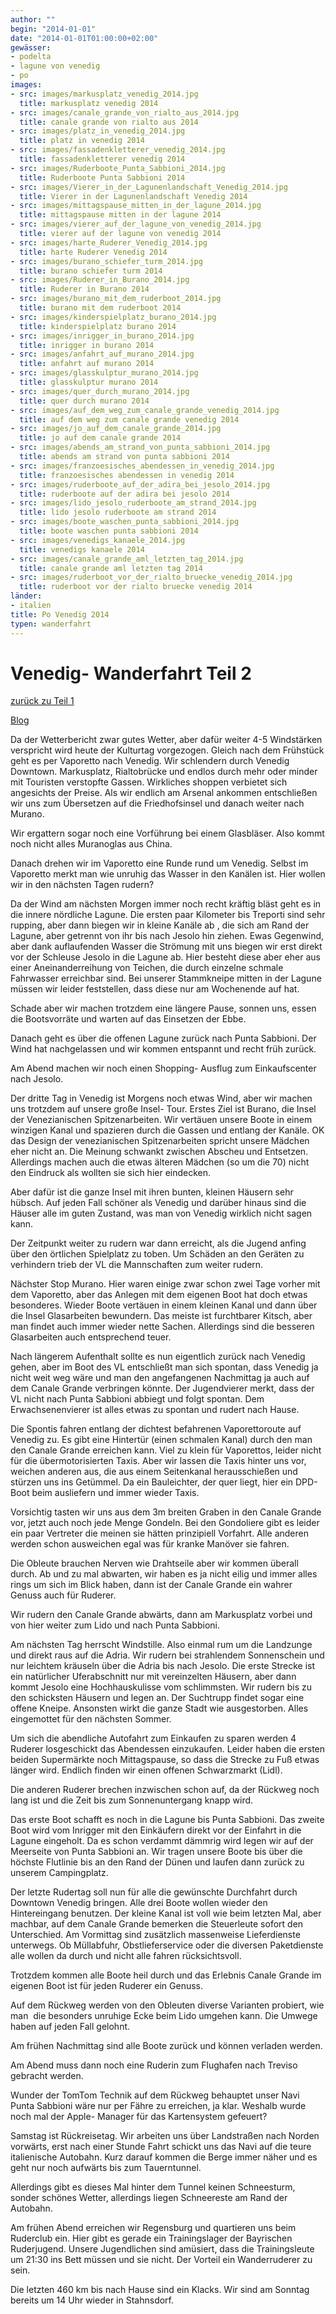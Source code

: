```yaml
---
author: ""
begin: "2014-01-01"
date: "2014-01-01T01:00:00+02:00"
gewässer:
- podelta
- lagune von venedig
- po
images:
- src: images/markusplatz_venedig_2014.jpg
  title: markusplatz venedig 2014
- src: images/canale_grande_von_rialto_aus_2014.jpg
  title: canale grande von rialto aus 2014
- src: images/platz_in_venedig_2014.jpg
  title: platz in venedig 2014
- src: images/fassadenkletterer_venedig_2014.jpg
  title: fassadenkletterer venedig 2014
- src: images/Ruderboote_Punta_Sabbioni_2014.jpg
  title: Ruderboote Punta Sabbioni 2014
- src: images/Vierer_in_der_Lagunenlandschaft_Venedig_2014.jpg
  title: Vierer in der Lagunenlandschaft Venedig 2014
- src: images/mittagspause_mitten_in_der_lagune_2014.jpg
  title: mittagspause mitten in der lagune 2014
- src: images/vierer_auf_der_lagune_von_venedig_2014.jpg
  title: vierer auf der lagune von venedig 2014
- src: images/harte_Ruderer_Venedig_2014.jpg
  title: harte Ruderer Venedig 2014
- src: images/burano_schiefer_turm_2014.jpg
  title: burano schiefer turm 2014
- src: images/Ruderer_in_Burano_2014.jpg
  title: Ruderer in Burano 2014
- src: images/burano_mit_dem_ruderboot_2014.jpg
  title: burano mit dem ruderboot 2014
- src: images/kinderspielplatz_burano_2014.jpg
  title: kinderspielplatz burano 2014
- src: images/inrigger_in_burano_2014.jpg
  title: inrigger in burano 2014
- src: images/anfahrt_auf_murano_2014.jpg
  title: anfahrt auf murano 2014
- src: images/glasskulptur_murano_2014.jpg
  title: glasskulptur murano 2014
- src: images/quer_durch_murano_2014.jpg
  title: quer durch murano 2014
- src: images/auf_dem_weg_zum_canale_grande_venedig_2014.jpg
  title: auf dem weg zum canale grande venedig 2014
- src: images/jo_auf_dem_canale_grande_2014.jpg
  title: jo auf dem canale grande 2014
- src: images/abends_am_strand_von_punta_sabbioni_2014.jpg
  title: abends am strand von punta sabbioni 2014
- src: images/franzoesisches_abendessen_in_venedig_2014.jpg
  title: franzoesisches abendessen in venedig 2014
- src: images/ruderboote_auf_der_adira_bei_jesolo_2014.jpg
  title: ruderboote auf der adira bei jesolo 2014
- src: images/lido_jesolo_ruderboote_am_strand_2014.jpg
  title: lido jesolo ruderboote am strand 2014
- src: images/boote_waschen_punta_sabbioni_2014.jpg
  title: boote waschen punta sabbioni 2014
- src: images/venedigs_kanaele_2014.jpg
  title: venedigs kanaele 2014
- src: images/canale_grande_aml_letzten_tag_2014.jpg
  title: canale grande aml letzten tag 2014
- src: images/ruderboot_vor_der_rialto_bruecke_venedig_2014.jpg
  title: ruderboot vor der rialto bruecke venedig 2014
länder:
- italien
title: Po Venedig 2014
typen: wanderfahrt
---
```



# Venedig- Wanderfahrt Teil 2


[zurück zu Teil 1](/berichte/2014/po_venedig_2014)

[Blog](/berichte/2014/podelta_venedig_blog_2014)

Da der Wetterbericht zwar gutes Wetter, aber dafür weiter 4-5 Windstärken verspricht wird heute der Kulturtag vorgezogen. Gleich nach dem Frühstück geht es per Vaporetto nach Venedig. Wir schlendern durch Venedig Downtown. Markusplatz, Rialtobrücke und endlos durch mehr oder minder mit Touristen verstopfte Gassen. Wirkliches shoppen verbietet sich angesichts der Preise. Als wir endlich am Arsenal ankommen entschließen wir uns zum Übersetzen auf die Friedhofsinsel und danach weiter nach Murano.

Wir ergattern sogar noch eine Vorführung bei einem Glasbläser. Also kommt noch nicht alles Muranoglas aus China.

Danach drehen wir im Vaporetto eine Runde rund um Venedig. Selbst im Vaporetto merkt man wie unruhig das Wasser in den Kanälen ist. Hier wollen wir in den nächsten Tagen rudern?

Da der Wind am nächsten Morgen immer noch recht kräftig bläst geht es in die innere nördliche Lagune. Die ersten paar Kilometer bis Treporti sind sehr rupping, aber dann biegen wir in kleine Kanäle ab , die sich am Rand der Lagune, aber getrennt von ihr bis nach Jesolo hin ziehen. Ewas Gegenwind, aber dank auflaufenden Wasser die Strömung mit uns biegen wir erst direkt vor der Schleuse Jesolo in die Lagune ab. Hier besteht diese aber eher aus einer Aneinanderreihung von Teichen, die durch einzelne schmale Fahrwasser erreichbar sind. Bei unserer Stammkneipe mitten in der Lagune müssen wir leider feststellen, dass diese nur am Wochenende auf hat.

Schade aber wir machen trotzdem eine längere Pause, sonnen uns, essen die Bootsvorräte und warten auf das Einsetzen der Ebbe.

Danach geht es über die offenen Lagune zurück nach Punta Sabbioni. Der Wind hat nachgelassen und wir kommen entspannt und recht früh zurück.

Am Abend machen wir noch einen Shopping- Ausflug zum Einkaufscenter nach Jesolo.

Der dritte Tag in Venedig ist Morgens noch etwas Wind, aber wir machen uns trotzdem auf unsere große Insel- Tour. Erstes Ziel ist Burano, die Insel der Venezianischen Spitzenarbeiten. Wir vertäuen unsere Boote in einem winzigen Kanal und spazieren durch die Gassen und entlang der Kanäle. OK das Design der venezianischen Spitzenarbeiten spricht unsere Mädchen eher nicht an. Die Meinung schwankt zwischen Abscheu und Entsetzen. Allerdings machen auch die etwas älteren Mädchen (so um die 70) nicht den Eindruck als wollten sie sich hier eindecken.

Aber dafür ist die ganze Insel mit ihren bunten, kleinen Häusern sehr hübsch. Auf jeden Fall schöner als Venedig und darüber hinaus sind die Häuser alle im guten Zustand, was man von Venedig wirklich nicht sagen kann.

Der Zeitpunkt weiter zu rudern war dann erreicht, als die Jugend anfing über den örtlichen Spielplatz zu toben. Um Schäden an den Geräten zu verhindern trieb der VL die Mannschaften zum weiter rudern.

Nächster Stop Murano. Hier waren einige zwar schon zwei Tage vorher mit dem Vaporetto, aber das Anlegen mit dem eigenen Boot hat doch etwas besonderes. Wieder Boote vertäuen in einem kleinen Kanal und dann über die Insel Glasarbeiten bewundern. Das meiste ist furchtbarer Kitsch, aber man findet auch immer wieder nette Sachen. Allerdings sind die besseren Glasarbeiten auch entsprechend teuer.

Nach längerem Aufenthalt sollte es nun eigentlich zurück nach Venedig gehen, aber im Boot des VL entschließt man sich spontan, dass Venedig ja nicht weit weg wäre und man den angefangenen Nachmittag ja auch auf dem Canale Grande verbringen könnte. Der Jugendvierer merkt, dass der VL nicht nach Punta Sabbioni abbiegt und folgt spontan. Dem Erwachsenenvierer ist alles etwas zu spontan und rudert nach Hause.

Die Spontis fahren entlang der dichtest befahrenen Vaporettoroute auf Venedig zu. Es gibt eine Hintertür (einen schmalen Kanal) durch den man den Canale Grande erreichen kann. Viel zu klein für Vaporettos, leider nicht für die übermotorisierten Taxis. Aber wir lassen die Taxis hinter uns vor, weichen anderen aus, die aus einem Seitenkanal herausschießen und stürzen uns ins Getümmel. Da ein Bauleichter, der quer liegt, hier ein DPD-Boot beim ausliefern und immer wieder Taxis.

Vorsichtig tasten wir uns aus dem 3m breiten Graben in den Canale Grande vor, jetzt auch noch jede Menge Gondeln. Bei den Gondoliere gibt es leider ein paar Vertreter die meinen sie hätten prinzipiell Vorfahrt. Alle anderen werden schon ausweichen egal was für kranke Manöver sie fahren.

Die Obleute brauchen Nerven wie Drahtseile aber wir kommen überall durch. Ab und zu mal abwarten, wir haben es ja nicht eilig und immer alles rings um sich im Blick haben, dann ist der Canale Grande ein wahrer Genuss auch für Ruderer.

Wir rudern den Canale Grande abwärts, dann am Markusplatz vorbei und von hier weiter zum Lido und nach Punta Sabbioni.

Am nächsten Tag herrscht Windstille. Also einmal rum um die Landzunge und direkt raus auf die Adria. Wir rudern bei strahlendem Sonnenschein und nur leichtem kräuseln über die Adria bis nach Jesolo. Die erste Strecke ist ein natürlicher Uferabschnitt nur mit vereinzelten Häusern, aber dann kommt Jesolo eine Hochhauskulisse vom schlimmsten. Wir rudern bis zu den schicksten Häusern und legen an. Der Suchtrupp findet sogar eine offene Kneipe. Ansonsten wirkt die ganze Stadt wie ausgestorben. Alles eingemottet für den nächsten Sommer.

Um sich die abendliche Autofahrt zum Einkaufen zu sparen werden 4 Ruderer losgeschickt das Abendessen einzukaufen. Leider haben die ersten beiden Supermärkte noch Mittagspause, so dass die Strecke zu Fuß etwas länger wird. Endlich finden wir einen offenen Schwarzmarkt (Lidl).

Die anderen Ruderer brechen inzwischen schon auf, da der Rückweg noch lang ist und die Zeit bis zum Sonnenuntergang knapp wird.

Das erste Boot schafft es noch in die Lagune bis Punta Sabbioni. Das zweite Boot wird vom Inrigger mit den Einkäufern direkt vor der Einfahrt in die Lagune eingeholt. Da es schon verdammt dämmrig wird legen wir auf der Meerseite von Punta Sabbioni an. Wir tragen unsere Boote bis über die höchste Flutlinie bis an den Rand der Dünen und laufen dann zurück zu unserem Campingplatz.

Der letzte Rudertag soll nun für alle die gewünschte Durchfahrt durch Downtown Venedig bringen. Alle drei Boote wollen wieder den Hintereingang benutzen. Der kleine Kanal ist voll wie beim letzten Mal, aber machbar, auf dem Canale Grande bemerken die Steuerleute sofort den Unterschied. Am Vormittag sind zusätzlich massenweise Lieferdienste unterwegs. Ob Müllabfuhr, Obstlieferservice oder die diversen Paketdienste alle wollen da durch und nicht alle fahren rücksichtsvoll.

Trotzdem kommen alle Boote heil durch und das Erlebnis Canale Grande im eigenen Boot ist für jeden Ruderer ein Genuss.

Auf dem Rückweg werden von den Obleuten diverse Varianten probiert, wie man  die besonders unruhige Ecke beim Lido umgehen kann. Die Umwege haben auf jeden Fall gelohnt.

Am frühen Nachmittag sind alle Boote zurück und können verladen werden.

Am Abend muss dann noch eine Ruderin zum Flughafen nach Treviso gebracht werden.

Wunder der TomTom Technik auf dem Rückweg behauptet unser Navi Punta Sabbioni wäre nur per Fähre zu erreichen, ja klar. Weshalb wurde noch mal der Apple- Manager für das Kartensystem gefeuert?

Samstag ist Rückreisetag. Wir arbeiten uns über Landstraßen nach Norden vorwärts, erst nach einer Stunde Fahrt schickt uns das Navi auf die teure italienische Autobahn. Kurz darauf kommen die Berge immer näher und es geht nur noch aufwärts bis zum Tauerntunnel.

Allerdings gibt es dieses Mal hinter dem Tunnel keinen Schneesturm, sonder schönes Wetter, allerdings liegen Schneereste am Rand der Autobahn.

Am frühen Abend erreichen wir Regensburg und quartieren uns beim Ruderclub ein. Hier gibt es gerade ein Trainingslager der Bayrischen Ruderjugend. Unsere Jugendlichen sind amüsiert, dass die Trainingsleute um 21:30 ins Bett müssen und sie nicht. Der Vorteil ein Wanderruderer zu sein.

Die letzten 460 km bis nach Hause sind ein Klacks. Wir sind am Sonntag bereits um 14 Uhr wieder in Stahnsdorf.
